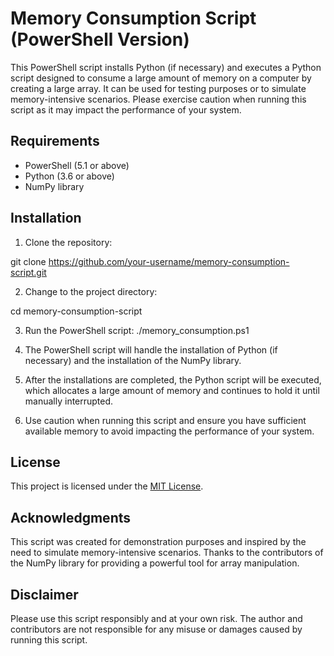 # Memory Consumption Script (PowerShell Version)

This PowerShell script installs Python (if necessary) and executes a Python script designed to consume a large amount of memory on a computer by creating a large array. It can be used for testing purposes or to simulate memory-intensive scenarios. Please exercise caution when running this script as it may impact the performance of your system.

## Requirements

- PowerShell (5.1 or above)
- Python (3.6 or above)
- NumPy library

## Installation

1. Clone the repository:

git clone https://github.com/your-username/memory-consumption-script.git


2. Change to the project directory:

cd memory-consumption-script


3. Run the PowerShell script:
./memory_consumption.ps1


4. The PowerShell script will handle the installation of Python (if necessary) and the installation of the NumPy library.


5. After the installations are completed, the Python script will be executed, which allocates a large amount of memory and continues to hold it until manually interrupted.


6. Use caution when running this script and ensure you have sufficient available memory to avoid impacting the performance of your system.


## License

This project is licensed under the [MIT License](LICENSE).

## Acknowledgments

This script was created for demonstration purposes and inspired by the need to simulate memory-intensive scenarios. Thanks to the contributors of the NumPy library for providing a powerful tool for array manipulation.

## Disclaimer

Please use this script responsibly and at your own risk. The author and contributors are not responsible for any misuse or damages caused by running this script.

